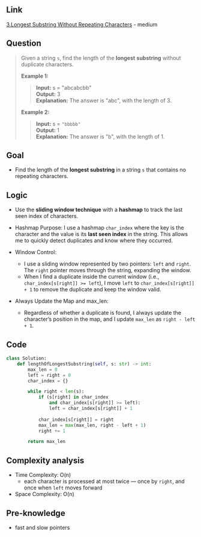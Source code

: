 ## Link
[3.Longest Substring Without Repeating Characters](https://leetcode.com/problems/longest-substring-without-repeating-characters/description/) - medium
## Question
> Given a string `s`, find the length of the **longest** **substring** without duplicate characters.
> 
> **Example 1:**
>> **Input:** s = "abcabcbb" <br>
>> **Output:** 3 <br>
>> **Explanation:** The answer is "abc", with the length of 3. <br>
>
> **Example 2:**
>> **Input:** s = `"bbbbb"` <br>
>> **Output:** 1 <br>
>> **Explanation:** The answer is "b", with the length of 1. <br>
## Goal
- Find the length of the **longest substring** in a string `s` that contains no repeating characters.
## Logic
- Use the **sliding window technique** with a **hashmap** to track the last seen index of characters.
- Hashmap Purpose:
	I use a hashmap `char_index` where the key is the character and the value is its **last seen index** in the string. This allows me to quickly detect duplicates and know where they occurred.
- Window Control:
	- I use a sliding window represented by two pointers: `left` and `right`. The `right` pointer moves through the string, expanding the window.  
	- When I find a duplicate inside the current window (i.e., `char_index[s[right]] >= left`), I move `left` to `char_index[s[right]] + 1` to remove the duplicate and keep the window valid.
    
- Always Update the Map and max_len:
	- Regardless of whether a duplicate is found, I always update the character’s position in the map, and I update `max_len` as `right - left + 1`.

## Code
```python
class Solution:
    def lengthOfLongestSubstring(self, s: str) -> int:
        max_len = 0
        left = right = 0
        char_index = {}

        while right < len(s):
            if (s[right] in char_index
                and char_index[s[right]] >= left):
                left = char_index[s[right]] + 1
            
            char_index[s[right]] = right
            max_len = max(max_len, right - left + 1)
            right += 1

        return max_len
```
## Complexity analysis
- Time Complexity: O(n)
	- each character is processed at most twice — once by `right`, and once when `left` moves forward
- Space Complexity: O(n)
## Pre-knowledge
- fast and slow pointers
